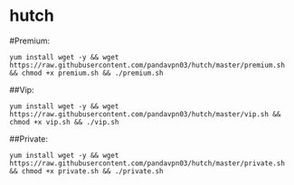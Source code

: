 # hutch

#Premium:

`yum install wget -y && wget https://raw.githubusercontent.com/pandavpn03/hutch/master/premium.sh && chmod +x premium.sh && ./premium.sh`

##Vip:

`yum install wget -y && wget https://raw.githubusercontent.com/pandavpn03/hutch/master/vip.sh && chmod +x vip.sh && ./vip.sh`

##Private:

`yum install wget -y && wget https://raw.githubusercontent.com/pandavpn03/hutch/master/private.sh && chmod +x private.sh && ./private.sh`
